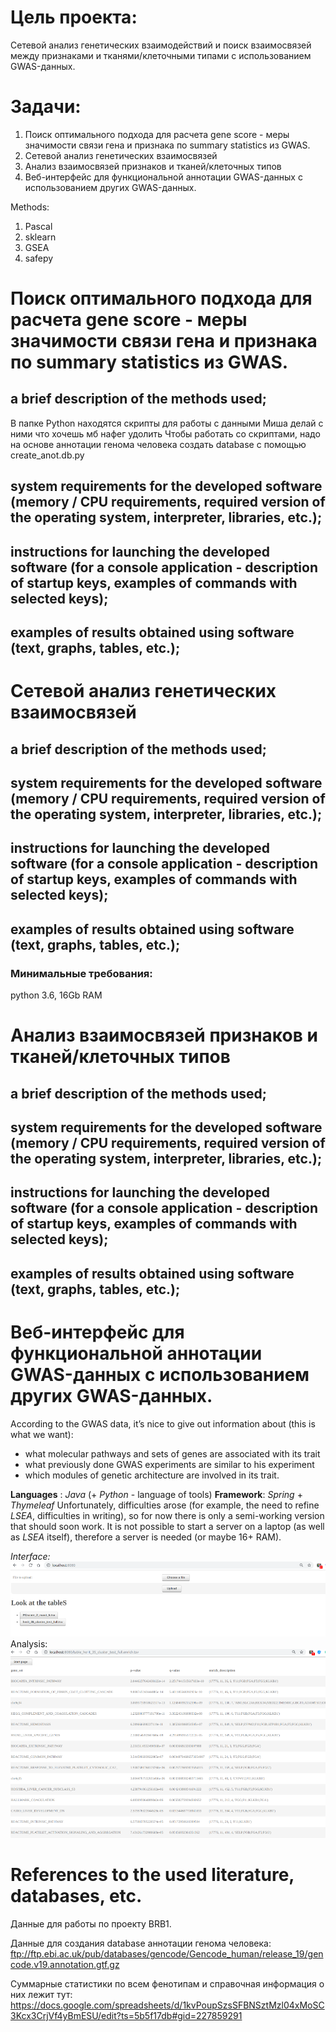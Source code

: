 # Цель проекта:
Сетевой анализ генетических взаимодействий и поиск взаимосвязей между признаками и тканями/клеточными типами с использованием GWAS-данных.

# Задачи:
1. Поиск оптимального подхода для расчета gene score - меры значимости связи гена и признака по summary statistics из GWAS. 
2. Сетевой анализ генетических взаимосвязей
3. Анализ взаимосвязей признаков и тканей/клеточных типов
4. Веб-интерфейс для функциональной аннотации GWAS-данных с использованием других GWAS-данных.

Methods:
1. Pascal
2. sklearn
3. GSEA
4. safepy

# Поиск оптимального подхода для расчета gene score - меры значимости связи гена и признака по summary statistics из GWAS. 
## a brief description of the methods used;
В папке Python находятся скрипты для работы с данными Миша делай  с ними что хочешь мб нафег удолить
Чтобы работать со скриптами, надо на основе аннотации генома человека создать database с помощью create_anot.db.py

## system requirements for the developed software (memory / CPU requirements, required version of the operating system, interpreter, libraries, etc.);
## instructions for launching the developed software (for a console application - description of startup keys, examples of commands with selected keys);
## examples of results obtained using software (text, graphs, tables, etc.);

# Сетевой анализ генетических взаимосвязей
## a brief description of the methods used;
## system requirements for the developed software (memory / CPU requirements, required version of the operating system, interpreter, libraries, etc.);
## instructions for launching the developed software (for a console application - description of startup keys, examples of commands with selected keys);
## examples of results obtained using software (text, graphs, tables, etc.);
### Минимальные требования:
python 3.6, 16Gb RAM

# Анализ взаимосвязей признаков и тканей/клеточных типов
## a brief description of the methods used;
## system requirements for the developed software (memory / CPU requirements, required version of the operating system, interpreter, libraries, etc.);
## instructions for launching the developed software (for a console application - description of startup keys, examples of commands with selected keys);
## examples of results obtained using software (text, graphs, tables, etc.);

# Веб-интерфейс для функциональной аннотации GWAS-данных с использованием других GWAS-данных.
According to the GWAS data, it’s nice to give out information about (this is what we want):
* what molecular pathways and sets of genes are associated with its trait
* what previously done GWAS experiments are similar to his experiment
* which modules of genetic architecture are involved in its trait.

**Languages** : *Java* (+ *Python* - language of tools)
**Framework**: *Spring* + *Thymeleaf*
Unfortunately, difficulties arose (for example, the need to refine *LSEA*, difficulties in writing), so for now there is only a semi-working version that should soon work.
It is not possible to start a server on a laptop (as well as *LSEA* itself), therefore a server is needed (or maybe 16+ RAM).

*Interface:*
![](img/screen1.png)
Analysis:
![](img/screen2.png)



# References to the used literature, databases, etc.
Данные для работы по проекту BRB1.


Данные для создания database аннотации генома человека:
ftp://ftp.ebi.ac.uk/pub/databases/gencode/Gencode_human/release_19/gencode.v19.annotation.gtf.gz

Суммарные статистики по всем фенотипам и справочная информация о них лежит тут:
https://docs.google.com/spreadsheets/d/1kvPoupSzsSFBNSztMzl04xMoSC3Kcx3CrjVf4yBmESU/edit?ts=5b5f17db#gid=227859291



